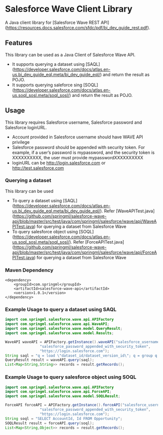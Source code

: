# Salesforce Wave Client Library

A Java client library for [Salesforce Wave REST API] (https://resources.docs.salesforce.com/sfdc/pdf/bi_dev_guide_rest.pdf).

## Features
This library can be used as a Java Client of Salesforce Wave API. 
* It supports querying a dataset using [SAQL] (https://developer.salesforce.com/docs/atlas.en-us.bi_dev_guide_eql.meta/bi_dev_guide_eql/) and return the result as POJO.
* It supports querying saleforce sing [SOQL] (https://developer.salesforce.com/docs/atlas.en-us.soql_sosl.meta/soql_sosl/) and return the result as POJO.


## Usage
This library requires Salesforce username, Salesforce password and Salesforce loginURL.
* Account provided in Salesforce username should have WAVE API privilege
* Salesforce password should be appended with security token. For example, if a user’s password is mypassword, and the security token is XXXXXXXXXX, the user must provide mypasswordXXXXXXXXXX
* loginURL can be http://login.salesforce.com or http://test.salesforce.com 

### Querying a dataset
This library can be used 
* To query a dataset using [SAQL] (https://developer.salesforce.com/docs/atlas.en-us.bi_dev_guide_eql.meta/bi_dev_guide_eql/). Refer [WaveAPITest.java] (https://github.com/springml/salesforce-wave-api/blob/master/src/test/java/com/springml/salesforce/wave/api/WaveAPITest.java) for querying a dataset from Salesforce Wave
* To query salesforce object using [SOQL] (https://developer.salesforce.com/docs/atlas.en-us.soql_sosl.meta/soql_sosl/). Refer [ForceAPITest.java] (https://github.com/springml/salesforce-wave-api/blob/master/src/test/java/com/springml/salesforce/wave/api/ForceAPITest.java) for querying a dataset from Salesforce Wave

### Maven Dependency
```
<dependency>
    <groupId>com.springml</groupId>
    <artifactId>salesforce-wave-api</artifactId>
    <version>1.0.1</version>
</dependency>
```

### Example Usage to query a dataset using SAQL
```java
import com.springml.salesforce.wave.api.APIFactory
import com.springml.salesforce.wave.api.WaveAPI;
import com.springml.salesforce.wave.model.QueryResult;
import com.springml.salesforce.wave.model.Results;

WaveAPI waveAPI = APIFactory.getInstance().waveAPI("salesforce_username",
                "salesforce_password_appended_with_security_token", 
                "https://login.salesforce.com");
String saql = "q = load \"dataset_id/dataset_version_id\"; q = group q by ('field1', 'field2'); q = foreach q generate 'field1' as 'field1',  'field2' as 'field2', count() as 'count'; q = limit q 2000;";
QueryResult result = waveAPI.query(saql);
List<Map<String,String>> records = result.getRecords();

```

### Example Usage to query salesforce object using SOQL
```java
import com.springml.salesforce.wave.api.APIFactory
import com.springml.salesforce.wave.api.ForceAPI;
import com.springml.salesforce.wave.model.SOQLResult;

ForceAPI forceAPI = APIFactory.getInstance().forceAPI("salesforce_username",
                "salesforce_password_appended_with_security_token", 
                "https://login.salesforce.com");
String soql = "SELECT AccountId, Id FROM Opportunity";
SOQLResult result = forceAPI.query(soql);
List<Map<String,Object>> records = result.getRecords();

```
